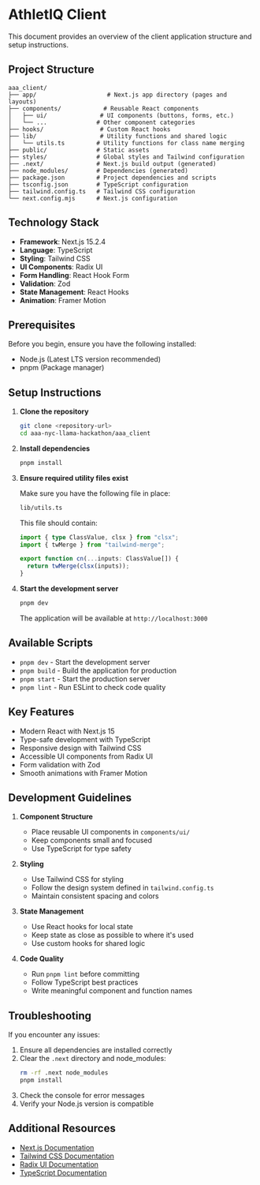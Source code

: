 # AthletIQ Client

This document provides an overview of the client application structure and setup instructions.

## Project Structure

```
aaa_client/
├── app/                    # Next.js app directory (pages and layouts)
├── components/            # Reusable React components
│   ├── ui/               # UI components (buttons, forms, etc.)
│   └── ...              # Other component categories
├── hooks/                # Custom React hooks
├── lib/                  # Utility functions and shared logic
│   └── utils.ts         # Utility functions for class name merging
├── public/              # Static assets
├── styles/              # Global styles and Tailwind configuration
├── .next/               # Next.js build output (generated)
├── node_modules/        # Dependencies (generated)
├── package.json         # Project dependencies and scripts
├── tsconfig.json        # TypeScript configuration
├── tailwind.config.ts   # Tailwind CSS configuration
└── next.config.mjs      # Next.js configuration
```

## Technology Stack

- **Framework**: Next.js 15.2.4
- **Language**: TypeScript
- **Styling**: Tailwind CSS
- **UI Components**: Radix UI
- **Form Handling**: React Hook Form
- **Validation**: Zod
- **State Management**: React Hooks
- **Animation**: Framer Motion

## Prerequisites

Before you begin, ensure you have the following installed:

- Node.js (Latest LTS version recommended)
- pnpm (Package manager)

## Setup Instructions

1. **Clone the repository**

   ```bash
   git clone <repository-url>
   cd aaa-nyc-llama-hackathon/aaa_client
   ```

2. **Install dependencies**

   ```bash
   pnpm install
   ```

3. **Ensure required utility files exist**

   Make sure you have the following file in place:

   ```bash
   lib/utils.ts
   ```

   This file should contain:

   ```typescript
   import { type ClassValue, clsx } from "clsx";
   import { twMerge } from "tailwind-merge";

   export function cn(...inputs: ClassValue[]) {
     return twMerge(clsx(inputs));
   }
   ```

4. **Start the development server**
   ```bash
   pnpm dev
   ```
   The application will be available at `http://localhost:3000`

## Available Scripts

- `pnpm dev` - Start the development server
- `pnpm build` - Build the application for production
- `pnpm start` - Start the production server
- `pnpm lint` - Run ESLint to check code quality

## Key Features

- Modern React with Next.js 15
- Type-safe development with TypeScript
- Responsive design with Tailwind CSS
- Accessible UI components from Radix UI
- Form validation with Zod
- Smooth animations with Framer Motion

## Development Guidelines

1. **Component Structure**

   - Place reusable UI components in `components/ui/`
   - Keep components small and focused
   - Use TypeScript for type safety

2. **Styling**

   - Use Tailwind CSS for styling
   - Follow the design system defined in `tailwind.config.ts`
   - Maintain consistent spacing and colors

3. **State Management**

   - Use React hooks for local state
   - Keep state as close as possible to where it's used
   - Use custom hooks for shared logic

4. **Code Quality**
   - Run `pnpm lint` before committing
   - Follow TypeScript best practices
   - Write meaningful component and function names

## Troubleshooting

If you encounter any issues:

1. Ensure all dependencies are installed correctly
2. Clear the `.next` directory and node_modules:
   ```bash
   rm -rf .next node_modules
   pnpm install
   ```
3. Check the console for error messages
4. Verify your Node.js version is compatible

## Additional Resources

- [Next.js Documentation](https://nextjs.org/docs)
- [Tailwind CSS Documentation](https://tailwindcss.com/docs)
- [Radix UI Documentation](https://www.radix-ui.com/docs)
- [TypeScript Documentation](https://www.typescriptlang.org/docs)
